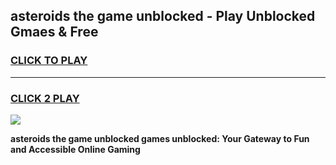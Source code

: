 
## asteroids the game unblocked - Play Unblocked Gmaes & Free
<h3>
<a href="https://premium.freeplayer.one?title=asteroids_the_game_unblocked&ref=19F">CLICK TO PLAY</a></h3>
<hr>

<h3>
<a href="https://premium.freeplayer.one?title=asteroids_the_game_unblocked&ref=19F">CLICK 2 PLAY</a>
  
</h3>

<a href="https://premium.freeplayer.one?title=asteroids_the_game_unblocked&ref=19F/"><img src="https://clearcache.store/games.png"></a>


**asteroids the game unblocked games unblocked: Your Gateway to Fun and Accessible Online Gaming**
